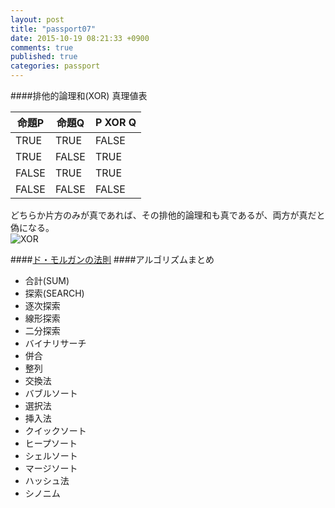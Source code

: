```yaml
---
layout: post
title: "passport07"
date: 2015-10-19 08:21:33 +0900
comments: true
published: true
categories: passport
---
```


####排他的論理和(XOR)
真理値表  

| 命題P   | 命題Q   | P XOR Q |
|--------|--------|--------|
|  TRUE  |  TRUE |    FALSE    |
|  TRUE  |  FALSE |    TRUE    |
|  FALSE  |  TRUE |    TRUE    |
|  FALSE  |  FALSE |    FALSE    |

どちらか片方のみが真であれば、その排他的論理和も真であるが、両方が真だと偽になる。  
![XOR](https://upload.wikimedia.org/wikipedia/ja/6/6b/Venn-Diagram-XOR.png)

####[ド・モルガンの法則](http://mathtrain.jp/de)
####アルゴリズムまとめ
- 合計(SUM)  
- 探索(SEARCH)  
- 逐次探索  
- 線形探索  
- 二分探索  
- バイナリサーチ  
- 併合  
- 整列  
- 交換法  
- バブルソート  
- 選択法  
- 挿入法  
- クイックソート  
- ヒープソート  
- シェルソート  
- マージソート  
- ハッシュ法  
- シノニム  

